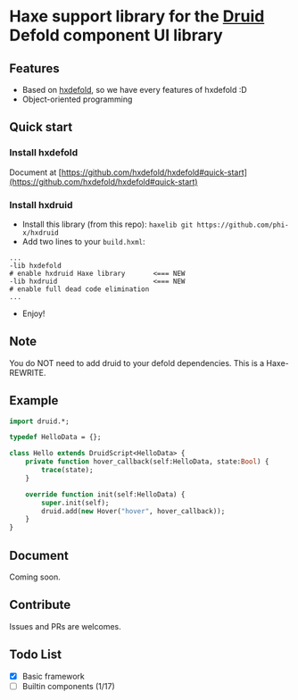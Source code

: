# Haxe support library for the [Druid](https://github.com/Insality/druid) Defold component UI library

## Features

+ Based on [hxdefold](https://github.com/hxdefold/hxdefold), so we have every features of hxdefold :D
+ Object-oriented programming

## Quick start

### Install hxdefold

Document at [https://github.com/hxdefold/hxdefold#quick-start](https://github.com/hxdefold/hxdefold#quick-start)

### Install hxdruid

+ Install this library (from this repo): `haxelib git https://github.com/phi-x/hxdruid`
+ Add two lines to your `build.hxml`:
```hxml
...
-lib hxdefold
# enable hxdruid Haxe library       <=== NEW
-lib hxdruid                        <=== NEW
# enable full dead code elimination
...
```
+ Enjoy!

## Note

You do NOT need to add druid to your defold dependencies. This is a Haxe-REWRITE.

## Example
```haxe
import druid.*;

typedef HelloData = {};

class Hello extends DruidScript<HelloData> {
    private function hover_callback(self:HelloData, state:Bool) {
        trace(state);
    }

    override function init(self:HelloData) {
        super.init(self);
        druid.add(new Hover("hover", hover_callback));
    }
}
```

## Document

Coming soon.

## Contribute

Issues and PRs are welcomes.

## Todo List

+ [x] Basic framework
+ [ ] Builtin components (1/17)
